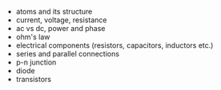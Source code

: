 - atoms and its structure
- current, voltage, resistance
- ac vs dc, power and phase
- ohm's law
- electrical components (resistors, capacitors, inductors etc.)
- series and parallel connections
- p-n junction
- diode
- transistors